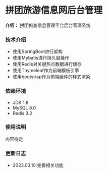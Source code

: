 # 拼团旅游信息网后台管理

**介绍：** 拼团旅游信息管理平台后台管理系统

### 技术介绍
* 使用SpringBoot进行架构
* 使用Mybatis进行持久层操作
* 使用Redis对关键热点数据进行缓存
* 使用Thymeleaf作为前端模板引擎
* 使用bootstrap作为前端组件的样式渲染

### 依赖环境
* JDK 1.8
* MySQL 8.0
* Redis 3.2

### 使用说明
内容待定

### 更新日志
* 2023.03.10:完善相关功能

